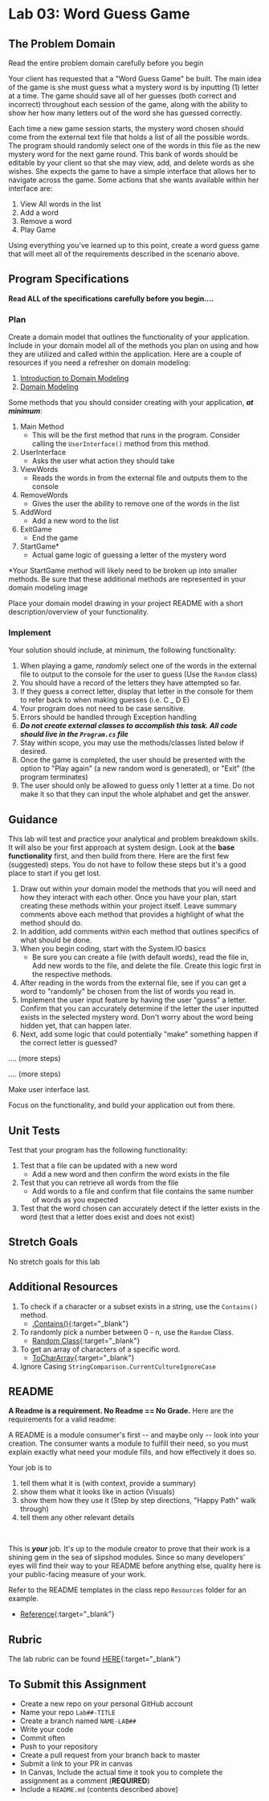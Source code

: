 # Lab 03: Word Guess Game

## The Problem Domain
Read the entire problem domain carefully before you begin

Your client has requested that a "Word Guess Game" be built. The main idea of the game is she must guess what a mystery word is by inputting (1) letter at a time.  The game should save all of her guesses (both correct and incorrect)  throughout each session of the game, along with the ability to show her how many letters out of the word she has guessed correctly. 

Each time a new game session starts, the mystery word chosen should come from the external text file that holds a list of all the possible words. The program should randomly select one of the words in this file as the new mystery word for the next game round. This bank of words should be editable by your client so that she may view, add, and delete words as she wishes. She expects the game to have a simple interface that allows her to navigate across the game. Some actions that she wants available within her interface are:

1. View All words in the list
1. Add a word
1. Remove a word
1. Play Game 

Using everything you've learned up to this point, create a word guess game that will meet all of the requirements described in the scenario above. 

## Program Specifications
**Read ALL of the specifications carefully before you begin....**

### Plan

Create a domain model that outlines the functionality of your application. Include in your domain model all of the methods you plan on using and how they are utilized and called within the application. Here are a couple of resources if you need a refresher on domain modeling:

1. [Introduction to Domain Modeling](https://medium.com/@olegchursin/a-brief-introduction-to-domain-modeling-862a30b38353)
1. [Domain Modeling](https://www.scaledagileframework.com/domain-modeling/)

Some methods that you should consider creating with your application, ***at minimum***:

1. Main Method
    - This will be the first method that runs in the program. Consider calling the `UserInterface()` method from this method.
1. UserInterface
   - Asks the user what action they should take
1. ViewWords
   - Reads the words in from the external file and outputs them to the console
1. RemoveWords
   - Gives the user the ability to remove one of the words in the list
1. AddWord
   - Add a new word to the list
1. ExitGame
   - End the game
1. StartGame*
   - Actual game logic of guessing a letter of the mystery word

*Your StartGame method will likely need to be broken up into smaller methods. Be sure that these additional methods are represented in your domain modeling image

Place your domain model drawing in your project README with a short description/overview of your functionality.

### Implement

Your solution should include, at minimum, the following functionality:

1. When playing a game, *randomly* select one of the words in the external file to output to the console for the user to guess (Use the `Random` class)
1. You should have a record of the letters they have attempted so far.
1. If they guess a correct letter, display that letter in the console for them to refer back to when making guesses (i.e. C _ D E)
1. Your program does not need to be case sensitive. 
1. Errors should be handled through Exception handling
1. ***Do not create external classes to accomplish this task. All code should live in the `Program.cs` file***
1. Stay within scope, you may use the methods/classes listed below if desired.
1. Once the game is completed, the user should be presented with the option to "Play again" (a new random word is generated), or "Exit" (the program terminates)
1. The user should only be allowed to guess only 1 letter at a time. Do not make it so that they can input the whole alphabet and get the answer. 

## Guidance
This lab will test and practice your analytical and problem breakdown skills. It will also be your first approach at system design. Look at the **base functionality** first, and then build from there. Here are the first few (suggested) steps. You do not have to follow these steps but it's a good place to start if you get lost. 

1. Draw out within your domain model the methods that you will need and how they interact with each other. Once you have your plan, start creating these methods within your project itself. Leave summary comments above each method that provides a highlight of what the method should do. 
1. In addition, add comments within each method that outlines specifics of what should be done.
1. When you begin coding, start with the System.IO basics
	- Be sure you can create a file (with default words), read the file in, Add new words to the file, and delete the file. Create this logic first in the respective methods.
1. After reading in the words from the external file, see if you can get a word to "randomly" be chosen from the list of words you read in.
1. Implement the user input feature by having the user "guess" a letter. Confirm that you can accurately determine if the letter the user inputted exists in the selected mystery word. Don't worry about the word being hidden yet, that can happen later.
1. Next, add some logic that could potentially "make" something happen if the correct letter is guessed?

.... (more steps)

.... (more steps)

Make user interface last. 

Focus on the functionality, and build your application out from there. 


## Unit Tests
Test that your program has the following functionality:
1. Test that a file can be updated with a new word
	- Add a new word and then confirm the word exists in the file
1. Test that you can retrieve all words from the file
	- Add words to a file and confirm that file contains the same number of words as you expected
1. Test that the word chosen can accurately detect if the letter exists in the word (test that a letter does exist and does not exist)


## Stretch Goals
No stretch goals for this lab

## Additional Resources
1. To check if a character or a subset exists in a string, use the `Contains()` method. 
	- [.Contains()](https://msdn.microsoft.com/en-us/library/dy85x1sa(v=vs.110).aspx){:target="_blank"} 
1. To randomly pick a number between 0 - n, use the `Random` Class.
	- [Random Class](https://msdn.microsoft.com/en-us/library/system.random(v=vs.110).aspx){:target="_blank"} 
1. To get an array of characters of a specific word. 
	- [ToCharArray](https://docs.microsoft.com/en-us/dotnet/api/system.string.tochararray?view=netframework-4.7.2#System_String_ToCharArray){:target="_blank"} 
1. Ignore Casing `StringComparison.CurrentCultureIgnoreCase`

## README
**A Readme is a requirement. No Readme == No Grade.** 
Here are the requirements for a valid readme:

A README is a module consumer's first -- and maybe only -- look into your creation. The consumer wants a module to fulfill their need, so you must explain exactly what need your module fills, and how effectively it does so.

Your job is to

1. tell them what it is (with context, provide a summary)
1. show them what it looks like in action (Visuals)
1. show them how they use it (Step by step directions, "Happy Path" walk through)
1. tell them any other relevant details
<br />

This is ***your*** job. It's up to the module creator to prove that their work is a shining gem in the sea of slipshod modules. Since so many developers' eyes will find their way to your README before anything else, quality here is your public-facing measure of your work.

Refer to the README templates in the class repo `Resources` folder for an example. 
- [Reference](https://github.com/noffle/art-of-readme){:target="_blank"} 


## Rubric

The lab rubric can be found [HERE](../../Resources/rubric){:target="_blank"} 

## To Submit this Assignment
- Create a new repo on your personal GitHub account
- Name your repo `Lab##-TITLE`
- Create a branch named `NAME-LAB##`
- Write your code
- Commit often
- Push to your repository
- Create a pull request from your branch back to master
- Submit a link to your PR in canvas
- In Canvas, Include the actual time it took you to complete the assignment as a comment (**REQUIRED**)
- Include a `README.md` (contents described above)
